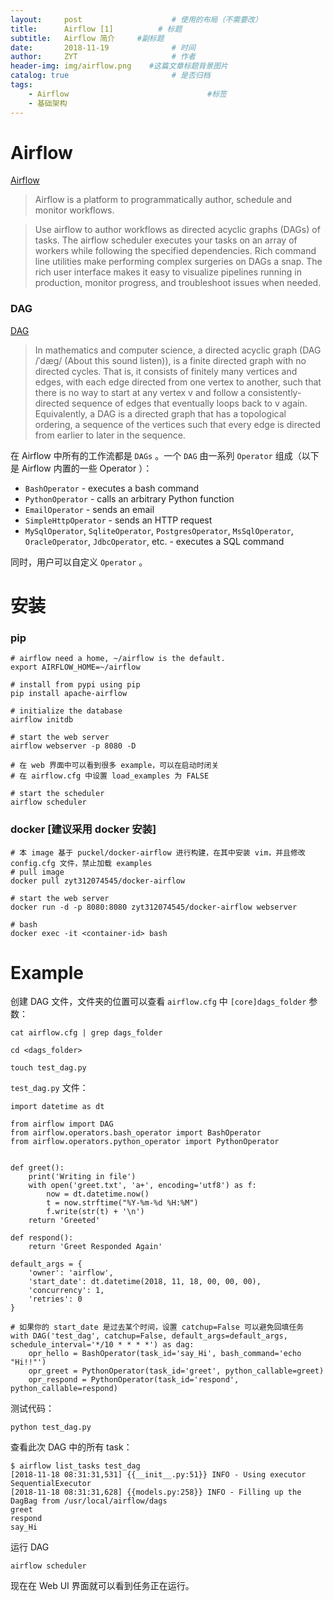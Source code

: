 ```yaml
---
layout:     post                    # 使用的布局（不需要改）
title:      Airflow [1]          # 标题 
subtitle:   Airflow 简介     #副标题
date:       2018-11-19              # 时间
author:     ZYT                     # 作者
header-img: img/airflow.png    #这篇文章标题背景图片
catalog: true                       # 是否归档
tags:
    - Airflow                               #标签
    - 基础架构
---
```


# Airflow

[Airflow](https://github.com/apache/incubator-airflow)

> Airflow is a platform to programmatically author, schedule and monitor workflows.

> Use airflow to author workflows as directed acyclic graphs (DAGs) of tasks. The airflow scheduler executes your tasks on an array of workers while following the specified dependencies. Rich command line utilities make performing complex surgeries on DAGs a snap. The rich user interface makes it easy to visualize pipelines running in production, monitor progress, and troubleshoot issues when needed.

### DAG

[DAG](https://www.wikiwand.com/en/Directed_acyclic_graph)

> In mathematics and computer science, a directed acyclic graph (DAG /ˈdæɡ/ (About this sound listen)), is a finite directed graph with no directed cycles. That is, it consists of finitely many vertices and edges, with each edge directed from one vertex to another, such that there is no way to start at any vertex v and follow a consistently-directed sequence of edges that eventually loops back to v again. Equivalently, a DAG is a directed graph that has a topological ordering, a sequence of the vertices such that every edge is directed from earlier to later in the sequence.

在 Airflow 中所有的工作流都是 `DAGs` 。一个 `DAG` 由一系列 `Operator` 组成（以下是 Airflow 内置的一些 Operator ）：

- `BashOperator` - executes a bash command
- `PythonOperator` - calls an arbitrary Python function
- `EmailOperator` - sends an email
- `SimpleHttpOperator` - sends an HTTP request
- `MySqlOperator`, `SqliteOperator`, `PostgresOperator`, `MsSqlOperator`, `OracleOperator`, `JdbcOperator`, etc. - executes a SQL command

同时，用户可以自定义 `Operator` 。

# 安装

### pip

```
# airflow need a home, ~/airflow is the default.
export AIRFLOW_HOME=~/airflow

# install from pypi using pip
pip install apache-airflow

# initialize the database
airflow initdb

# start the web server
airflow webserver -p 8080 -D

# 在 web 界面中可以看到很多 example，可以在启动时闭关
# 在 airflow.cfg 中设置 load_examples 为 FALSE

# start the scheduler
airflow scheduler
```

### docker [建议采用 docker 安装]

```
# 本 image 基于 puckel/docker-airflow 进行构建，在其中安装 vim，并且修改 config.cfg 文件，禁止加载 examples
# pull image
docker pull zyt312074545/docker-airflow

# start the web server
docker run -d -p 8080:8080 zyt312074545/docker-airflow webserver

# bash
docker exec -it <container-id> bash
```

# Example

创建 DAG 文件，文件夹的位置可以查看 `airflow.cfg` 中 `[core]dags_folder` 参数：

```
cat airflow.cfg | grep dags_folder

cd <dags_folder>

touch test_dag.py
```

`test_dag.py` 文件：

```
import datetime as dt

from airflow import DAG
from airflow.operators.bash_operator import BashOperator
from airflow.operators.python_operator import PythonOperator


def greet():
    print('Writing in file')
    with open('greet.txt', 'a+', encoding='utf8') as f:
        now = dt.datetime.now()
        t = now.strftime("%Y-%m-%d %H:%M")
        f.write(str(t) + '\n')
    return 'Greeted'

def respond():
    return 'Greet Responded Again'

default_args = {
    'owner': 'airflow',
    'start_date': dt.datetime(2018, 11, 18, 00, 00, 00),
    'concurrency': 1,
    'retries': 0
}

# 如果你的 start_date 是过去某个时间，设置 catchup=False 可以避免回填任务
with DAG('test_dag', catchup=False, default_args=default_args, schedule_interval='*/10 * * * *') as dag:
    opr_hello = BashOperator(task_id='say_Hi', bash_command='echo "Hi!!"')
    opr_greet = PythonOperator(task_id='greet', python_callable=greet)
    opr_respond = PythonOperator(task_id='respond', python_callable=respond)
```

测试代码：

```
python test_dag.py
```

查看此次 DAG 中的所有 task：

```
$ airflow list_tasks test_dag
[2018-11-18 08:31:31,531] {{__init__.py:51}} INFO - Using executor SequentialExecutor
[2018-11-18 08:31:31,628] {{models.py:258}} INFO - Filling up the DagBag from /usr/local/airflow/dags
greet
respond
say_Hi
```

运行 DAG

```
airflow scheduler
```

现在在 Web UI 界面就可以看到任务正在运行。

